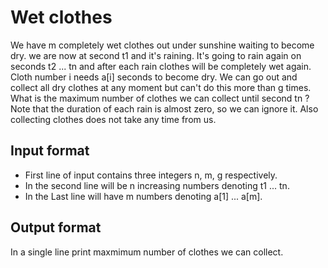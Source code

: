 # Wet clothes

We have m completely wet clothes out under sunshine waiting to become dry. we are now at second t1 and it's raining. It's going to rain again on seconds t2 ... tn and after each rain clothes will be completely wet again. Cloth number i needs a[i] seconds to become dry. We can go out and collect all dry clothes at any moment but can't do this more than g times. What is the maximum number of clothes we can collect until second tn ? Note that the duration of each rain is almost zero, so we can ignore it. Also collecting clothes does not take any time from us.

## Input format

- First line of input contains three integers n, m, g respectively.
- In the second line will be n increasing numbers denoting t1 ... tn.
- In the Last line will have m numbers denoting a[1] ... a[m].

## Output format

In a single line print maxmimum number of clothes we can collect.
